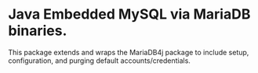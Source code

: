 # Java Embedded MySQL via MariaDB binaries.

This package extends and wraps the MariaDB4j package to include setup, configuration, and purging default accounts/credentials.

